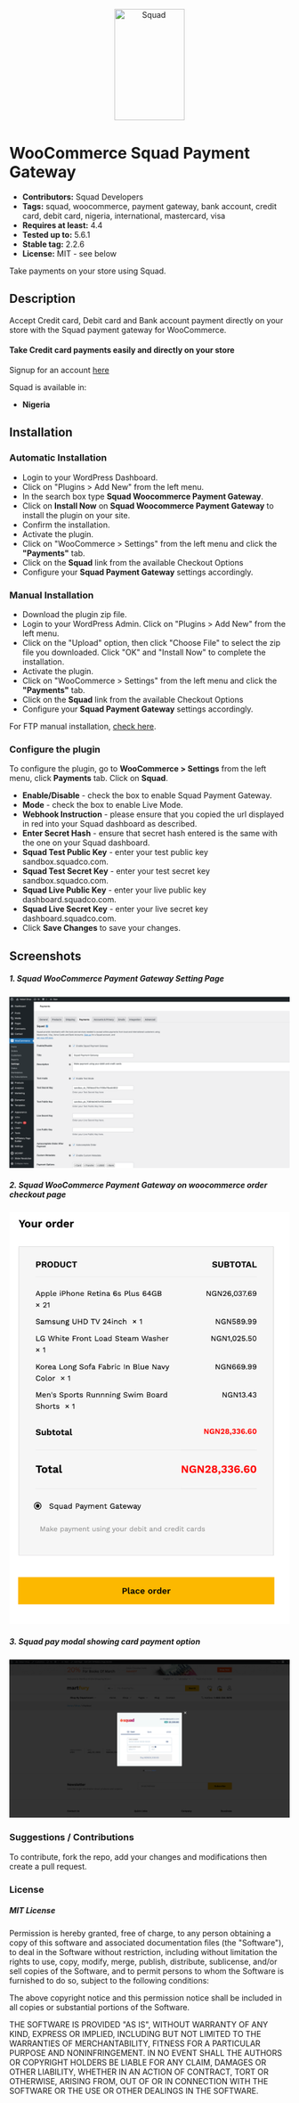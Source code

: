 <p align="center">
    <img title="Squad" height="200" src="https://squadco.com/assets/squad_logo.svg" width="50%"/>
</p>

# WooCommerce Squad Payment Gateway

- **Contributors:** Squad Developers
- **Tags:** squad, woocommerce, payment gateway, bank account, credit card, debit card, nigeria, international, mastercard, visa
- **Requires at least:** 4.4
- **Tested up to:** 5.6.1
- **Stable tag:** 2.2.6
- **License:** MIT - see below

Take payments on your store using Squad.

## Description

Accept Credit card, Debit card and Bank account payment directly on your store with the Squad payment gateway for WooCommerce.

#### Take Credit card payments easily and directly on your store

Signup for an account [here](https://dashboard.squadco.com)

Squad is available in:

- **Nigeria**
<!-- - **Ghana**
- **Kenya**
- **Uganda**
- **Tanzania**
- **Rwanda**
- **South Africa** -->

<!-- ## Recurring Payment Support
For Recurring payment, you will need to install the [WooCommerce Subscriptions](https://woocommerce.com/products/woocommerce-subscriptions/) plugin. No subscription plans is created on Squad. The WooCommerce Subscriptions plugin handles all the subscription functionality. -->

## Installation

### Automatic Installation

- Login to your WordPress Dashboard.
- Click on "Plugins > Add New" from the left menu.
- In the search box type **Squad Woocommerce Payment Gateway**.
- Click on **Install Now** on **Squad Woocommerce Payment Gateway** to install the plugin on your site.
- Confirm the installation.
- Activate the plugin.
- Click on "WooCommerce > Settings" from the left menu and click the **"Payments"** tab.
- Click on the **Squad** link from the available Checkout Options
- Configure your **Squad Payment Gateway** settings accordingly.

### Manual Installation

- Download the plugin zip file.
- Login to your WordPress Admin. Click on "Plugins > Add New" from the left menu.
- Click on the "Upload" option, then click "Choose File" to select the zip file you downloaded. Click "OK" and "Install Now" to complete the installation.
- Activate the plugin.
- Click on "WooCommerce > Settings" from the left menu and click the **"Payments"** tab.
- Click on the **Squad** link from the available Checkout Options
- Configure your **Squad Payment Gateway** settings accordingly.

For FTP manual installation, [check here](http://codex.wordpress.org/Managing_Plugins#Manual_Plugin_Installation).

<!-- ## Split payment feature
* Enable the split payment in the squad woocommerce settings page.
* Enter the specify subaccounts for the split (create can create subaccounts on your Squad dashboard).
* save and start transaction -->

<!-- This split will be initiated for all transactions.

## Assign a subaccount to a Product
* Disable the split payment in the squad woocommerce settings page.
* Click on "Products".
* Select "Add New".
* Scroll down until you see the 'Squad - Select subaccount'.
* Select a subaccount. -->

### Configure the plugin

To configure the plugin, go to **WooCommerce > Settings** from the left menu, click **Payments** tab. Click on **Squad**.

- **Enable/Disable** - check the box to enable Squad Payment Gateway.
- **Mode** - check the box to enable Live Mode.
- **Webhook Instruction** - please ensure that you copied the url displayed in red into your Squad dashboard as described.
- **Enter Secret Hash** - ensure that secret hash entered is the same with the one on your Squad dashboard.
- **Squad Test Public Key** - enter your test public key sandbox.squadco.com.
- **Squad Test Secret Key** - enter your test secret key sandbox.squadco.com.
- **Squad Live Public Key** - enter your live public key dashboard.squadco.com.
- **Squad Live Secret Key** - enter your live secret key dashboard.squadco.com.
- Click **Save Changes** to save your changes.

## Screenshots

##### 1. Squad WooCommerce Payment Gateway Setting Page

###

![Screenshot 1](assets/images/settings.png)

##### 2. Squad WooCommerce Payment Gateway on woocommerce order checkout page

###

![Screenshot 2](assets/images/checkout.png)

##### 3. Squad pay modal showing card payment option

###

![Screenshot 3](assets/images/inline-modal.png)

### Suggestions / Contributions

To contribute, fork the repo, add your changes and modifications then create a pull request.

### License

##### MIT License

Permission is hereby granted, free of charge, to any person obtaining a copy
of this software and associated documentation files (the "Software"), to deal
in the Software without restriction, including without limitation the rights
to use, copy, modify, merge, publish, distribute, sublicense, and/or sell
copies of the Software, and to permit persons to whom the Software is
furnished to do so, subject to the following conditions:

The above copyright notice and this permission notice shall be included in all
copies or substantial portions of the Software.

THE SOFTWARE IS PROVIDED "AS IS", WITHOUT WARRANTY OF ANY KIND, EXPRESS OR
IMPLIED, INCLUDING BUT NOT LIMITED TO THE WARRANTIES OF MERCHANTABILITY,
FITNESS FOR A PARTICULAR PURPOSE AND NONINFRINGEMENT. IN NO EVENT SHALL THE
AUTHORS OR COPYRIGHT HOLDERS BE LIABLE FOR ANY CLAIM, DAMAGES OR OTHER
LIABILITY, WHETHER IN AN ACTION OF CONTRACT, TORT OR OTHERWISE, ARISING FROM,
OUT OF OR IN CONNECTION WITH THE SOFTWARE OR THE USE OR OTHER DEALINGS IN THE
SOFTWARE.
